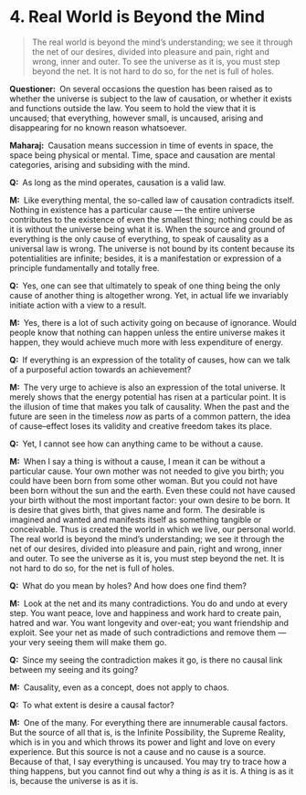 # 4. Real World is Beyond the Mind

>The real world is beyond the mind’s understanding; we see it through the net of our desires, divided into pleasure and pain, right and wrong, inner and outer. To see the universe as it is, you must step beyond the net. It is not hard to do so, for the net is full of holes.

**Questioner:**&ensp;On several occasions the question has been raised as to whether the universe is subject to the law of causation, or whether it exists and functions outside the law. You seem to hold the view that it is uncaused; that everything, however small, is uncaused, arising and disappearing for no known reason whatsoever.

**Maharaj:**&ensp;Causation means succession in time of events in space, the space being physical or mental. Time, space and causation are mental categories, arising and subsiding with the mind.

**Q:**&ensp;As long as the mind operates, causation is a valid law.

**M:**&ensp;Like everything mental, the so-called law of causation contradicts itself. Nothing in existence has a particular cause — the entire universe contributes to the existence of even the smallest thing; nothing could be as it is without the universe being what it is. When the source and ground of everything is the only cause of everything, to speak of causality as a universal law is wrong. The universe is not bound by its content because its potentialities are infinite; besides, it is a manifestation or expression of a principle fundamentally and totally free.

**Q:**&ensp;Yes, one can see that ultimately to speak of one thing being the only cause of another thing is altogether wrong. Yet, in actual life we invariably initiate action with a view to a result.

**M:**&ensp;Yes, there is a lot of such activity going on because of ignorance. Would people know that nothing can happen unless the entire universe makes it happen, they would achieve much more with less expenditure of energy.

**Q:**&ensp;If everything is an expression of the totality of causes, how can we talk of a purposeful action towards an achievement?

**M:**&ensp;The very urge to achieve is also an expression of the total universe. It merely shows that the energy potential has risen at a particular point. It is the illusion of time that makes you talk of causality. When the past and the future are seen in the timeless *now* as parts of a common pattern, the idea of cause–effect loses its validity and creative freedom takes its place.

**Q:**&ensp;Yet, I cannot see how can anything came to be without a cause.

**M:**&ensp;When I say a thing is without a cause, I mean it can be without a particular cause. Your own mother was not needed to give you birth; you could have been born from some other woman. But you could not have been born without the sun and the earth. Even these could not have caused your birth without the most important factor: your own desire to be born. It is desire that gives birth, that gives name and form. The desirable is imagined and wanted and manifests itself as something tangible or conceivable. Thus is created the world in which we live, our personal world. The real world is beyond the mind’s understanding; we see it through the net of our desires, divided into pleasure and pain, right and wrong, inner and outer. To see the universe as it is, you must step beyond the net. It is not hard to do so, for the net is full of holes.

**Q:**&ensp;What do you mean by holes? And how does one find them?

**M:**&ensp;Look at the net and its many contradictions. You do and undo at every step. You want peace, love and happiness and work hard to create pain, hatred and war. You want longevity and over-eat; you want friendship and exploit. See your net as made of such contradictions and remove them — your very seeing them will make them go.

**Q:**&ensp;Since my seeing the contradiction makes it go, is there no causal link between my seeing and its going?

**M:**&ensp;Causality, even as a concept, does not apply to chaos.

**Q:**&ensp;To what extent is desire a causal factor?

**M:**&ensp;One of the many. For everything there are innumerable causal factors. But the source of all that is, is the Infinite Possibility, the Supreme Reality, which is in you and which throws its power and light and love on every experience. But this source is not a cause and no cause is a source. Because of that, I say everything is uncaused. You may try to trace how a thing happens, but you cannot find out why a thing *is* as it is. A thing is as it is, because the universe is as it is.